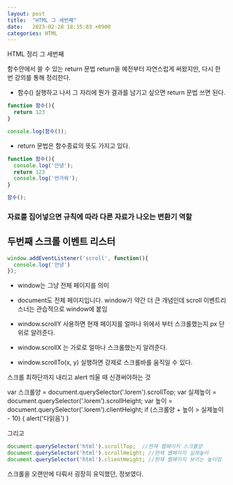 ```yaml
---
layout: post
title:  "HTML 그 세번째"
date:   2023-02-28 18:35:03 +0900
categories: HTML 
---
```


HTML 정리 그 세번째

함수안에서 쓸 수 있는 return 문법
return을 예전부터 자연스럽게 써왔지만, 다시 한 번 강의를 통해 정리한다.

* 함수() 실행하고 나서 그 자리에 뭔가 결과를 남기고 싶으면 return 문법 쓰면 된다.
```javascript
function 함수(){
  return 123
}

console.log(함수());
```
* return 문법은 함수종료의 뜻도 가지고 있다.
```javascript
function 함수(){
  console.log('안녕');
  return 123
  console.log('반가워');
}

함수();
```

### 자료를 집어넣으면 규칙에 따라 다른 자료가 나오는 변환기 역할

## 두번째 스크롤 이벤트 리스터
```javascript
window.addEventListener('scroll', function(){
  console.log('안녕')
});
```
* window는 그냥 전체 페이지를 의미
* document도 전체 페이지입니다. window가 약간 더 큰 개념인데 scroll 이벤트리스너는 관습적으로 window에 붙임 

* window.scrollY 사용하면 현재 페이지를 얼마나 위에서 부터 스크롤했는지 px 단위로 알려준다.
* window.scrollX 는 가로로 얼마나 스크롤했는지 알려준다.
* window.scrollTo(x, y) 실행하면 강제로 스크롤바를 움직일 수 있다.

스크롤 최하단까지 내리고 alert 띄울 때 신경써야하는 것

var 스크롤양 = document.querySelector('.lorem').scrollTop;
var 실제높이 = document.querySelector('.lorem').scrollHeight;
var 높이 = document.querySelector('.lorem').clientHeight;
if (스크롤양 + 높이 > 실제높이 - 10) {
alert('다읽음')
}

그리고 
```javascript
document.querySelector('html').scrollTop;  //현재 웹페이지 스크롤양
document.querySelector('html').scrollHeight; //현재 웹페이지 실제높이
document.querySelector('html').clientHeight; //현재 웹페이지 보이는 높이임
```

스크롤을 오랜만에 다뤄서 굉장히 유익했던, 정보였다.